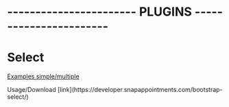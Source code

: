 # ----------------------- PLUGINS -----------------------

# Select
[Examples simple/multiple](https://developer.snapappointments.com/bootstrap-select/examples/)
<p>Usage/Download [link](https://developer.snapappointments.com/bootstrap-select/)</p>
